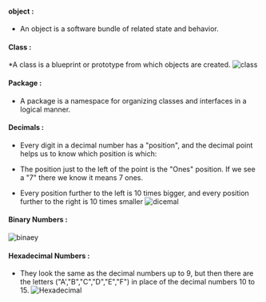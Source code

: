 #### object :
* An object is a software bundle of related state and behavior.
####  Class :
 *A class is a blueprint or prototype from which objects are created. 
 ![class](https://static.javatpoint.com/images/class-in-java.png)
 
 ####  Package :
 * A package is a namespace for organizing classes and interfaces in a logical manner.


#### Decimals :
* Every digit in a decimal number has a "position", and the decimal point helps us to know which position is which:
 - The position just to the left of the point is the "Ones" position. If we see a "7" there we know it means 7 ones.

 - Every position further to the left is 10 times bigger, and every position further to the right is 10 times smaller
 ![dicemal](https://www.mathsisfun.com/numbers/images/decimal.svg)
 
 #### Binary Numbers :

 ![binaey](https://www.geeksforgeeks.org/wp-content/uploads/binary2decimal.png)
 
 #### Hexadecimal Numbers :
 * They look the same as the decimal numbers up to 9, but then there are the letters ("A',"B","C","D","E","F") in place of the decimal numbers 10 to 15.
 ![Hexadecimal](https://encrypted-tbn0.gstatic.com/images?q=tbn:ANd9GcRFusTbFcvmo_Ha4fmoaCeMYq5ImFiyO8Gu0w&usqp=CAU)






